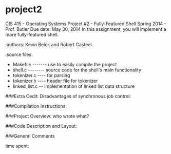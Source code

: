 project2
========

CIS 415 - Operating Systems Project #2 - 
Fully-Featured Shell Spring 2014 - 
Prof. Butler
Due date: May 30, 2014 
In this assignment, you will implement a more fully-featured shell.


:authors: Kevin Beick and Robert Casteel

:source files:
* Makefile ------- use to easily compile the project
* shell.c -------- source code for the shell's main functionality
* tokenizer.c ---- for parsing
* tokenizer.h ---- header file for tokenizer
* linked_list.c -- implementation of linked list data structure


###Extra Cedit:
    Disadvantages of synchronous job control:


###Compilation Instructions:


###Project Overview:
    who wrote what?


###Code Description and Layout:


###General Comments


time spent:
